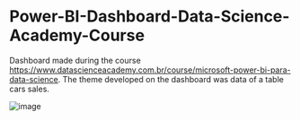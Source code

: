 # Power-BI-Dashboard-Data-Science-Academy-Course
Dashboard made during the course https://www.datascienceacademy.com.br/course/microsoft-power-bi-para-data-science. The theme developed on the dashboard was data of a table cars sales.

![image](https://user-images.githubusercontent.com/114714846/193187873-d941db6d-61ff-4153-9347-f67d4b534e83.png)
